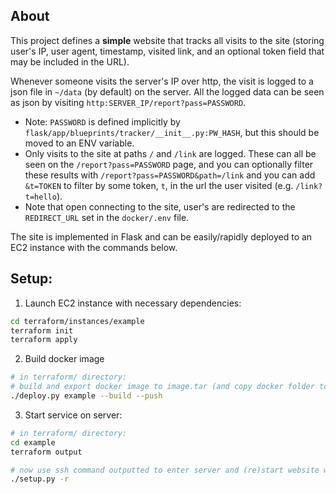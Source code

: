 ## About
This project defines a **simple** website that tracks all visits to the site (storing user's IP, user agent, timestamp, visited link, and an optional token field that may be included in the URL).

Whenever someone visits the server's IP over http, the visit is logged to a json file in `~/data` (by default) on the server. All the logged data can be seen as json by visiting `http:SERVER_IP/report?pass=PASSWORD`.
  * Note: `PASSWORD` is defined implicitly by `flask/app/blueprints/tracker/__init__.py:PW_HASH`, but this should be moved to an ENV variable.
  * Only visits to the site at paths `/` and `/link` are logged.  These can all be seen on the `/report?pass=PASSWORD` page, and you can optionally filter these results with `/report?pass=PASSWORD&path=/link` and you can add `&t=TOKEN` to filter by some token, `t`, in the url the user visited (e.g. `/link?t=hello`).
  * Note that open connecting to the site, user's are redirected to the `REDIRECT_URL` set in the `docker/.env` file.

The site is implemented in Flask and can be easily/rapidly deployed to an EC2 instance with the commands below.

## Setup:


1. Launch EC2 instance with necessary dependencies:
````bash
cd terraform/instances/example
terraform init
terraform apply
````

2. Build docker image
````bash
# in terraform/ directory:
# build and export docker image to image.tar (and copy docker folder to server)
./deploy.py example --build --push
````

3. Start service on server:
````bash
# in terraform/ directory:
cd example
terraform output

# now use ssh command outputted to enter server and (re)start website with:
./setup.py -r
````
